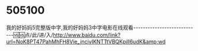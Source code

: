 # 505100
我的好妈妈5完整版中字,我的好妈妈3中字电影在线观看----------------------------🆚🆚点/此/进/入/http://www.baidu.com/link?url=NoK8PT47PahMhFH8Vie_jnciyIKNTTtVBQKpill6udK&amp;wd
